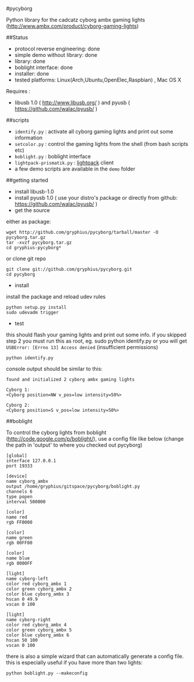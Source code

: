#pycyborg

Python library for the cadcatz cyborg ambx gaming lights 
(http://www.ambx.com/product/cyborg-gaming-lights)

##Status
 - protocol reverse engineering: done
 - simple demo without library: done
 - library: done
 - boblight interface: done
 - installer: done
 - tested platforms: Linux(Arch,Ubuntu,OpenElec,Raspbian) , Mac OS X

Requires : 
 - libusb 1.0 ( http://www.libusb.org/ ) and pyusb  ( https://github.com/walac/pyusb/ )

##scripts

* ```identify.py``` : activate all cyborg gaming lights and print out some information
* ```setcolor.py``` : control the gaming lights from the shell (from bash scripts etc) 
* ```boblight.py``` : boblight interface
* ```lightpack-prismatik.py``` : [lightpack](http://lightpack.tv/index.php) client
* a few demo scripts are available in the ```demo``` folder 

##getting started

* install libusb-1.0
* install pyusb 1.0 ( use your distro's package or directly from  github: https://github.com/walac/pyusb/ )
* get the source

either as package:

    wget http://github.com/gryphius/pycyborg/tarball/master -O pycyborg.tar.gz
    tar -xvzf pycyborg.tar.gz
    cd gryphius-pycyborg*
    
or clone git repo

    git clone git://github.com/gryphius/pycyborg.git
    cd pycyborg


* install

install the package and reload udev rules

    python setup.py install
    sudo udevadm trigger

* test

this should flash your gaming lights and print out some info. 
if you skipped step 2 you must run this as root, eg. sudo python identify.py or you will get ```USBError: [Errno 13] Access denied``` (insufficient permissions)

    python identify.py
 

console output should be similar to this:

    found and initialized 2 cyborg ambx gaming lights
    	
    Cyborg 1: 
    <Cyborg position=NW v_pos=low intensity=50%>
    
    Cyborg 2: 
    <Cyborg position=S v_pos=low intensity=50%>


##boblight

To control the cyborg lights from boblight (http://code.google.com/p/boblight/), use a config file like below
(change the path in 'output' to where you checked out pycyborg)


	[global]
	interface 127.0.0.1
	port 19333
	
	[device]
	name cyborg_ambx
	output /home/gryphius/gitspace/pycyborg/boblight.py
	channels 6
	type popen
	interval 500000
	
	[color]
	name red
	rgb FF0000
	
	[color]
	name green
	rgb 00FF00
	
	[color]
	name blue
	rgb 0000FF
	
	[light]
	name cyborg-left
	color red cyborg_ambx 1
	color green cyborg_ambx 2
	color blue cyborg_ambx 3
	hscan 0 49.9
	vscan 0 100
	
	[light]
	name cyborg-right
	color red cyborg_ambx 4
	color green cyborg_ambx 5
	color blue cyborg_ambx 6
	hscan 50 100
	vscan 0 100


there is also a simple wizard that can automatically generate a config file. this is especially useful if you have more than two lights: 


    python boblight.py --makeconfig
 
